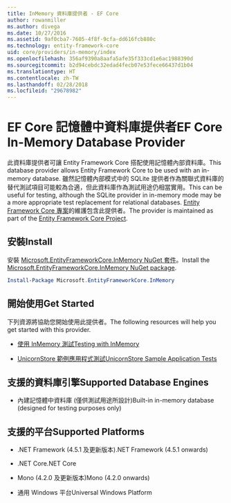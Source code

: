 ```yaml
---
title: InMemory 資料庫提供者 - EF Core
author: rowanmiller
ms.author: divega
ms.date: 10/27/2016
ms.assetid: 9af0cba7-7605-4f8f-9cfa-dd616fcb880c
ms.technology: entity-framework-core
uid: core/providers/in-memory/index
ms.openlocfilehash: 356af9390a8aafa5afe35f333cd1e6ac1988390d
ms.sourcegitcommit: b2d94cebdc32edad4fecb07e53fece66437d1b04
ms.translationtype: HT
ms.contentlocale: zh-TW
ms.lasthandoff: 02/28/2018
ms.locfileid: "29678982"
---
```

# <a name="ef-core-in-memory-database-provider"></a><span data-ttu-id="e9ac9-102">EF Core 記憶體中資料庫提供者</span><span class="sxs-lookup"><span data-stu-id="e9ac9-102">EF Core In-Memory Database Provider</span></span>

<span data-ttu-id="e9ac9-103">此資料庫提供者可讓 Entity Framework Core 搭配使用記憶體內部資料庫。</span><span class="sxs-lookup"><span data-stu-id="e9ac9-103">This database provider allows Entity Framework Core to be used with an in-memory database.</span></span> <span data-ttu-id="e9ac9-104">雖然記憶體內部模式中的 SQLite 提供者作為關聯式資料庫的替代測試項目可能較為合適，但此資料庫作為測試用途仍相當實用。</span><span class="sxs-lookup"><span data-stu-id="e9ac9-104">This can be useful for testing, although the SQLite provider in in-memory mode may be a more appropriate test replacement for relational databases.</span></span> <span data-ttu-id="e9ac9-105">[Entity Framework Core 專案](https://github.com/aspnet/EntityFrameworkCore)的維護包含此提供者。</span><span class="sxs-lookup"><span data-stu-id="e9ac9-105">The provider is maintained as part of the [Entity Framework Core Project](https://github.com/aspnet/EntityFrameworkCore).</span></span>

## <a name="install"></a><span data-ttu-id="e9ac9-106">安裝</span><span class="sxs-lookup"><span data-stu-id="e9ac9-106">Install</span></span>

<span data-ttu-id="e9ac9-107">安裝 [Microsoft.EntityFrameworkCore.InMemory NuGet 套件](https://www.nuget.org/packages/Microsoft.EntityFrameworkCore.InMemory/)。</span><span class="sxs-lookup"><span data-stu-id="e9ac9-107">Install the [Microsoft.EntityFrameworkCore.InMemory NuGet package](https://www.nuget.org/packages/Microsoft.EntityFrameworkCore.InMemory/).</span></span>

``` powershell
Install-Package Microsoft.EntityFrameworkCore.InMemory
```

## <a name="get-started"></a><span data-ttu-id="e9ac9-108">開始使用</span><span class="sxs-lookup"><span data-stu-id="e9ac9-108">Get Started</span></span>

<span data-ttu-id="e9ac9-109">下列資源將協助您開始使用此提供者。</span><span class="sxs-lookup"><span data-stu-id="e9ac9-109">The following resources will help you get started with this provider.</span></span>
* [<span data-ttu-id="e9ac9-110">使用 InMemory 測試</span><span class="sxs-lookup"><span data-stu-id="e9ac9-110">Testing with InMemory</span></span>](../../miscellaneous/testing/in-memory.md)

* [<span data-ttu-id="e9ac9-111">UnicornStore 範例應用程式測試</span><span class="sxs-lookup"><span data-stu-id="e9ac9-111">UnicornStore Sample Application Tests</span></span>](https://github.com/rowanmiller/UnicornStore/blob/master/UnicornStore/src/UnicornStore.Tests/Controllers/ShippingControllerTests.cs)

## <a name="supported-database-engines"></a><span data-ttu-id="e9ac9-112">支援的資料庫引擎</span><span class="sxs-lookup"><span data-stu-id="e9ac9-112">Supported Database Engines</span></span>

* <span data-ttu-id="e9ac9-113">內建記憶體中資料庫 (僅供測試用途所設計)</span><span class="sxs-lookup"><span data-stu-id="e9ac9-113">Built-in in-memory database (designed for testing purposes only)</span></span>

## <a name="supported-platforms"></a><span data-ttu-id="e9ac9-114">支援的平台</span><span class="sxs-lookup"><span data-stu-id="e9ac9-114">Supported Platforms</span></span>

* <span data-ttu-id="e9ac9-115">.NET Framework (4.5.1 及更新版本)</span><span class="sxs-lookup"><span data-stu-id="e9ac9-115">.NET Framework (4.5.1 onwards)</span></span>

* <span data-ttu-id="e9ac9-116">.NET Core</span><span class="sxs-lookup"><span data-stu-id="e9ac9-116">.NET Core</span></span>

* <span data-ttu-id="e9ac9-117">Mono (4.2.0 及更新版本)</span><span class="sxs-lookup"><span data-stu-id="e9ac9-117">Mono (4.2.0 onwards)</span></span>

* <span data-ttu-id="e9ac9-118">通用 Windows 平台</span><span class="sxs-lookup"><span data-stu-id="e9ac9-118">Universal Windows Platform</span></span>
